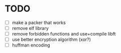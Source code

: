 # TODO

- [ ] make a packer that works
- [ ] remove elf library
- [ ] remove forbidden functions and use+compile libft
- [ ] use better encryption algorithm (xor?)
- [ ] huffman encoding